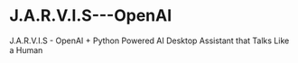 # J.A.R.V.I.S---OpenAI
J.A.R.V.I.S - OpenAI + Python Powered AI Desktop Assistant that Talks Like a Human
